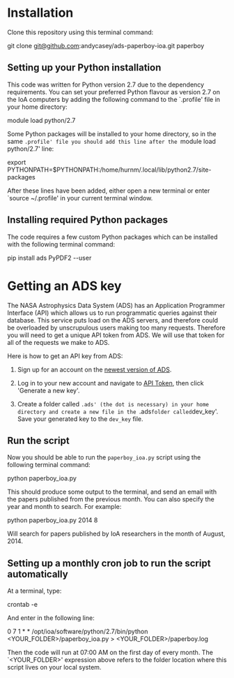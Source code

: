 Installation
============

Clone this repository using this terminal command:

  git clone git@github.com:andycasey/ads-paperboy-ioa.git paperboy


Setting up your Python installation
-----------------------------------

This code was written for Python version 2.7 due to the dependency requirements.
You can set your preferred Python flavour as version 2.7 on the IoA computers by 
adding the following command to the `.profile' file in your home directory:

  module load python/2.7 

Some Python packages will be installed to your home directory, so in the same 
`.profile' file you should add this line after the `module load python/2.7' line:

  export PYTHONPATH=$PYTHONPATH:/home/hurnm/.local/lib/python2.7/site-packages

After these lines have been added, either open a new terminal or enter 
`source ~/.profile' in your current terminal window.


Installing required Python packages
-----------------------------------

The code requires a few custom Python packages which can be installed with the 
following terminal command:

  pip install ads PyPDF2 --user 


Getting an ADS key
==================

The NASA Astrophysics Data System (ADS) has an Application Programmer Interface 
(API) which allows us to run programmatic queries against their database. This 
service puts load on the ADS servers, and therefore could be overloaded by
unscrupulous users making too many requests. Therefore you will need to get a 
unique API token from ADS. We will use that token for all of the requests we 
make to ADS.

Here is how to get an API key from ADS:

  1. Sign up for an account on the [newest version of ADS](https://ui.adsabs.harvard.edu).

  2. Log in to your new account and navigate to [API Token](https://ui.adsabs.harvard.edu/#user/settings/token), then click 'Generate a new key'.

  3. Create a folder called `.ads' (the dot is necessary) in your home 
     directory and create a new file in the `.ads` folder called `dev_key'. 
     Save your generated key to the `dev_key` file.


Run the script
--------------

Now you should be able to run the `paperboy_ioa.py` script using the following 
terminal command:

  python paperboy_ioa.py 

This should produce some output to the terminal, and send an email with the 
papers published from the previous month. You can also specify the year and
month to search. For example:

  python paperboy_ioa.py 2014 8

Will search for papers published by IoA researchers in the month of August, 2014.


Setting up a monthly cron job to run the script automatically
-------------------------------------------------------------

At a terminal, type:

  crontab -e

And enter in the following line:

  0 7 1 * * /opt/ioa/software/python/2.7/bin/python <YOUR_FOLDER>/paperboy_ioa.py > <YOUR_FOLDER>/paperboy.log

Then the code will run at 07:00 AM on the first day of every month. The 
`<YOUR_FOLDER>' expression above refers to the folder location where this script
lives on your local system.
